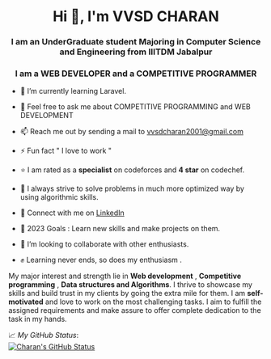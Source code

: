 
<!--
**VVSD-Charan/VVSD-Charan** is a ✨ _special_ ✨ repository because its `README.md` (this file) appears on your GitHub profile.

Here are some ideas to get you started:

- 🔭 I’m currently working on ...
- 🌱 I’m currently learning ...
- 👯 I’m looking to collaborate on ...
- 🤔 I’m looking for help with ...
- 💬 Ask me about ...
- 📫 How to reach me: ...
- 😄 Pronouns: ...
- ⚡ Fun fact: ...
-->




<h1 align="center">Hi 👋, I'm  VVSD CHARAN</h1>

<h3 align="center">I am an UnderGraduate student Majoring in Computer Science and Engineering from IIITDM Jabalpur</h3>
<h3 align="center">I am a WEB DEVELOPER and a COMPETITIVE PROGRAMMER</h3>

- 🌱 I’m currently learning Laravel.

- 💬 Feel free to ask me about COMPETITIVE PROGRAMMING and WEB DEVELOPMENT

- 📫 Reach me out by sending a mail to vvsdcharan2001@gmail.com

- ⚡ Fun fact " I love to work "

- ⭐ I am rated as a <strong>specialist</strong> on codeforces and  <strong>4 star</strong> on codechef.

- 🤔 I always strive to solve problems in much more optimized way by using algorithmic skills.

- 💼 Connect with me on <a href="https://www.linkedin.com/in/vvsd-charan-0938b81bb/">LinkedIn </a> 
  
- 🙂 2023 Goals : Learn new skills and make projects on them.

- 👯 I’m looking to collaborate with other enthusiasts.

- ✊ Learning never ends, so does my enthusiasm .
<!--

Here are some ideas to get you started:

- 🔭 I’m currently working on ...
- 🌱 I’m currently learning ...
- 👯 I’m looking to collaborate on ...
- 🤔 I’m looking for help with ...
- 💬 Ask me about ...
- 📫 How to reach me: ...
- 😄 Pronouns: ...
- ⚡ Fun fact: ..
-->

My major interest and strength lie in <strong>Web development</strong> , <strong>Competitive programming</strong> , <strong>Data structures and Algorithms</strong>. I thrive to showcase my skills and build trust in my clients by going the extra mile for them. I am <strong>self-motivated</strong> and love to work on the most challenging tasks. I aim to fulfill the assigned requirements and make assure to offer complete dedication to the task in my hands.


📈 *My GitHub Status*:  
[![Charan's GitHub Status](https://github-readme-stats.vercel.app/api?username=VVSD-Charan&theme=gotham&show_icons=true&count_private=true)](https://github.com/VVSD-Charan)
